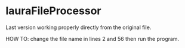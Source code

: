 # lauraFileProcessor

Last version working properly directly from the original file.

HOW TO:
change the file name in lines 2 and 56 then run the program.
